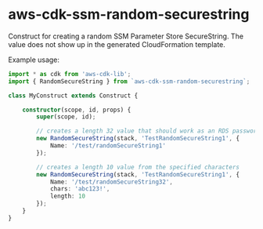 # aws-cdk-ssm-random-securestring

Construct for creating a random SSM Parameter Store SecureString.  The value does not show up in the generated CloudFormation template.

Example usage:
```typescript
import * as cdk from 'aws-cdk-lib';
import { RandomSecureString } from `aws-cdk-ssm-random-securestring`;

class MyConstruct extends Construct {

    constructor(scope, id, props) {
        super(scope, id);

        // creates a length 32 value that should work as an RDS password
        new RandomSecureString(stack, 'TestRandomSecureString1', {
            Name: '/test/randomSecureString1'
        });

        // creates a length 10 value from the specified characters
        new RandomSecureString(stack, 'TestRandomSecureString1', {
            Name: '/test/randomSecureString32',
            chars: 'abc123!',
            length: 10
        });
    }
}
```